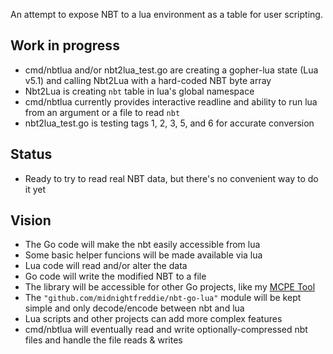 An attempt to expose NBT to a lua environment as a table for user scripting.

## Work in progress

- cmd/nbtlua and/or nbt2lua_test.go are creating a gopher-lua state (Lua v5.1) and calling Nbt2Lua with a hard-coded NBT byte array
- Nbt2Lua is creating `nbt` table in lua's global namespace
- cmd/nbtlua currently provides interactive readline and ability to run lua from an argument or a file to read `nbt`
- nbt2lua_test.go is testing tags 1, 2, 3, 5, and 6 for accurate conversion

## Status

- Ready to try to read real NBT data, but there's no convenient way to do it yet

## Vision

- The Go code will make the nbt easily accessible from lua
- Some basic helper funcions will be made available via lua
- Lua code will read and/or alter the data
- Go code will write the modified NBT to a file
- The library will be accessible for other Go projects, like my [MCPE Tool](https://github.com/midnightfreddie/McpeTool)
- The `"github.com/midnightfreddie/nbt-go-lua"` module will be kept simple and only decode/encode between nbt and lua
- Lua scripts and other projects can add more complex features
- cmd/nbtlua will eventually read and write optionally-compressed nbt files and handle the file reads & writes
